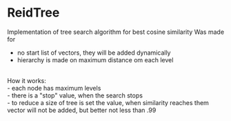 # ReidTree
Implementation of tree search algorithm for best cosine similarity
Was made for
- no start list of vectors, they will be added dynamically
- hierarchy is made on maximum distance om each level
<br>
How it works:<br>
- each node has maximum levels<br>
- there is a "stop" value, when the search stops<br>
- to reduce a size of tree is set the value, when similarity reaches them vector will not be added, but better not less than .99<br>
 

